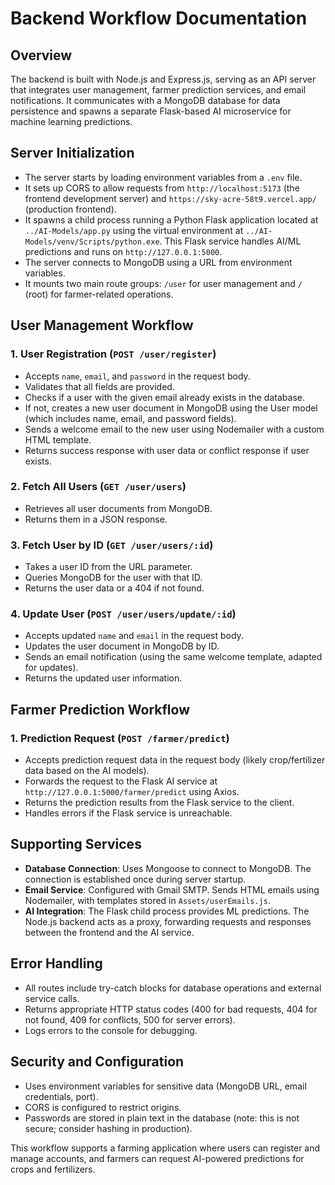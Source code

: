 # Backend Workflow Documentation

## Overview

The backend is built with Node.js and Express.js, serving as an API server that integrates user management, farmer prediction services, and email notifications. It communicates with a MongoDB database for data persistence and spawns a separate Flask-based AI microservice for machine learning predictions.

## Server Initialization

- The server starts by loading environment variables from a `.env` file.
- It sets up CORS to allow requests from `http://localhost:5173` (the frontend development server) and `https://sky-acre-58t9.vercel.app/` (production frontend).
- It spawns a child process running a Python Flask application located at `../AI-Models/app.py` using the virtual environment at `../AI-Models/venv/Scripts/python.exe`. This Flask service handles AI/ML predictions and runs on `http://127.0.0.1:5000`.
- The server connects to MongoDB using a URL from environment variables.
- It mounts two main route groups: `/user` for user management and `/` (root) for farmer-related operations.

## User Management Workflow

### 1. User Registration (`POST /user/register`)

- Accepts `name`, `email`, and `password` in the request body.
- Validates that all fields are provided.
- Checks if a user with the given email already exists in the database.
- If not, creates a new user document in MongoDB using the User model (which includes name, email, and password fields).
- Sends a welcome email to the new user using Nodemailer with a custom HTML template.
- Returns success response with user data or conflict response if user exists.

### 2. Fetch All Users (`GET /user/users`)

- Retrieves all user documents from MongoDB.
- Returns them in a JSON response.

### 3. Fetch User by ID (`GET /user/users/:id`)

- Takes a user ID from the URL parameter.
- Queries MongoDB for the user with that ID.
- Returns the user data or a 404 if not found.

### 4. Update User (`POST /user/users/update/:id`)

- Accepts updated `name` and `email` in the request body.
- Updates the user document in MongoDB by ID.
- Sends an email notification (using the same welcome template, adapted for updates).
- Returns the updated user information.

## Farmer Prediction Workflow

### 1. Prediction Request (`POST /farmer/predict`)

- Accepts prediction request data in the request body (likely crop/fertilizer data based on the AI models).
- Forwards the request to the Flask AI service at `http://127.0.0.1:5000/farmer/predict` using Axios.
- Returns the prediction results from the Flask service to the client.
- Handles errors if the Flask service is unreachable.

## Supporting Services

- **Database Connection**: Uses Mongoose to connect to MongoDB. The connection is established once during server startup.
- **Email Service**: Configured with Gmail SMTP. Sends HTML emails using Nodemailer, with templates stored in `Assets/userEmails.js`.
- **AI Integration**: The Flask child process provides ML predictions. The Node.js backend acts as a proxy, forwarding requests and responses between the frontend and the AI service.

## Error Handling

- All routes include try-catch blocks for database operations and external service calls.
- Returns appropriate HTTP status codes (400 for bad requests, 404 for not found, 409 for conflicts, 500 for server errors).
- Logs errors to the console for debugging.

## Security and Configuration

- Uses environment variables for sensitive data (MongoDB URL, email credentials, port).
- CORS is configured to restrict origins.
- Passwords are stored in plain text in the database (note: this is not secure; consider hashing in production).

This workflow supports a farming application where users can register and manage accounts, and farmers can request AI-powered predictions for crops and fertilizers.
